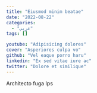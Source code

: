 ```yaml
---
title: "Eiusmod minim beatae"
date: "2022-08-22"
categories:
  - "عربي"
tags: []

youtube: "Adipisicing dolores"
cover: "Asperiores culpa vo"
github: "Vel eaque porro haru"
linkedin: "Ex sed vitae iure ac"
twitter: "Dolore et similique"
---
```




Architecto fuga Ips
